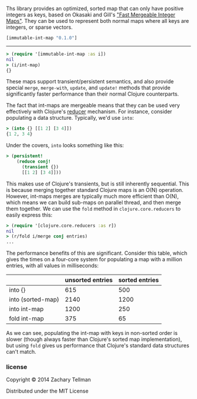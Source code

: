 Ths library provides an optimized, sorted map that can only have positive integers as keys, based on Okasaki and Gill's ["Fast Mergeable Integer Maps"](https://www.lri.fr/~filliatr/ftp/ocaml/ds/ptset.ml).  They can be used to represent both normal maps where all keys are integers, or sparse vectors.

```clj
[immutable-int-map "0.1.0"]
```

---

```clj
> (require '[immutable-int-map :as i])
nil
> (i/int-map)
{}
```

These maps support transient/persistent semantics, and also provide special `merge`, `merge-with`, `update`, and `update!` methods that provide significantly faster performance than their normal Clojure counterparts.

The fact that int-maps are mergeable means that they can be used very effectively with Clojure's [reducer](http://clojure.com/blog/2012/05/08/reducers-a-library-and-model-for-collection-processing.html) mechanism.  For instance, consider populating a data structure.  Typically, we'd use `into`:

```clj
> (into {} [[1 2] [3 4]])
{1 2, 3 4}
```

Under the covers, `into` looks something like this:

```clj
> (persistent!
    (reduce conj!
      (transient {})
      [[1 2] [3 4]]))
```

This makes use of Clojure's transients, but is still inherently sequential.  This is because merging together standard Clojure maps is an O(N) operation.  However, int-maps merges are typically much more efficient than O(N), which means we can build sub-maps on parallel thread, and then merge them together.  We can use the `fold` method in `clojure.core.reducers` to easily express this:

```clj
> (require '[clojure.core.reducers :as r])
nil
> (r/fold i/merge conj entries)
...
```

The performance benefits of this are significant.  Consider this table, which gives the times on a four-core system for populating a map with a million entries, with all values in milliseconds:

| | unsorted entries | sorted entries |
|-|------------------|----------------|
| into {} | 615 | 500 |
| into (sorted-map) | 2140 | 1200 |
| into int-map | 1200 | 250 |
| fold int-map | 375 | 65 |

As we can see, populating the int-map with keys in non-sorted order is slower (though always faster than Clojure's sorted map implementation), but using `fold` gives us performance that Clojure's standard data structures can't match.


### license

Copyright © 2014 Zachary Tellman

Distributed under the MIT License
